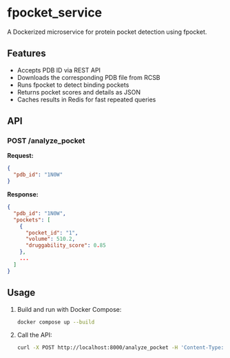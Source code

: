 # fpocket_service

A Dockerized microservice for protein pocket detection using fpocket.

## Features
- Accepts PDB ID via REST API
- Downloads the corresponding PDB file from RCSB
- Runs fpocket to detect binding pockets
- Returns pocket scores and details as JSON
- Caches results in Redis for fast repeated queries

## API
### POST /analyze_pocket
**Request:**
```json
{
  "pdb_id": "1N0W"
}
```
**Response:**
```json
{
  "pdb_id": "1N0W",
  "pockets": [
    {
      "pocket_id": "1",
      "volume": 510.2,
      "druggability_score": 0.85
    },
    ...
  ]
}
```

## Usage
1. Build and run with Docker Compose:
   ```bash
   docker compose up --build
   ```
2. Call the API:
   ```bash
   curl -X POST http://localhost:8000/analyze_pocket -H 'Content-Type: application/json' -d '{"pdb_id": "1N0W"}'
   ``` 